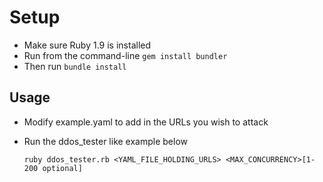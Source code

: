 Setup
=====

 * Make sure Ruby 1.9 is installed
 * Run from the command-line `gem install bundler`
 * Then run `bundle install`

Usage
-----
 * Modify example.yaml to add in the URLs you wish to attack
 * Run the ddos_tester like example below

	```
	ruby ddos_tester.rb <YAML_FILE_HOLDING_URLS> <MAX_CONCURRENCY>[1-200 optional]
	```
